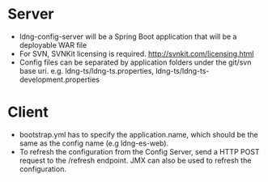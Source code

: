 
# Server

- ldng-config-server will be a Spring Boot application that will be a deployable WAR file
- For SVN, SVNKit licensing is required. http://svnkit.com/licensing.html
- Config files can be separated by application folders under the git/svn base uri. e.g. ldng-ts/ldng-ts.properties, ldng-ts/ldng-ts-development.properties

# Client

- bootstrap.yml has to specify the application.name, which should be the same as the config name (e.g ldng-es-web).
- To refresh the configuration from the Config Server, send a HTTP POST request to the /refresh endpoint. JMX can also be used to refresh the configuration.
